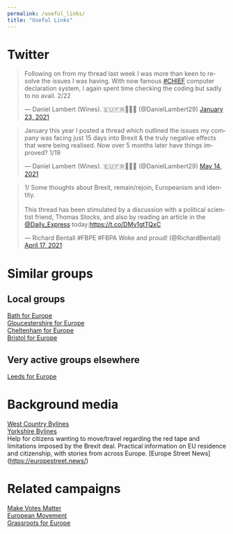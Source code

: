 ```yaml
---
permalink: /useful_links/
title: "Useful Links"
---
```

# Twitter
<blockquote class="twitter-tweet"><p lang="en" dir="ltr">Following on from my thread last week I was more than keen to resolve the issues I was having. With now famous <a href="https://twitter.com/hashtag/CHIEF?src=hash&amp;ref_src=twsrc%5Etfw">#CHIEF</a> computer declaration system, I again spent time checking the coding but sadly to no avail. 2/22</p>&mdash; Daniel Lambert (Wines). 🇪🇺🇫🇷🏴󠁧󠁢󠁷󠁬󠁳󠁿🍇🥂 (@DanielLambert29) <a href="https://twitter.com/DanielLambert29/status/1352887660549992448?ref_src=twsrc%5Etfw">January 23, 2021</a></blockquote> <script async src="https://platform.twitter.com/widgets.js" charset="utf-8"></script>

<blockquote class="twitter-tweet"><p lang="en" dir="ltr">January this year I posted a thread which outlined the issues my company was facing just 15 days into Brexit &amp; the truly negative effects that were being realised. Now over 5 months later have things improved? 1/19</p>&mdash; Daniel Lambert (Wines). 🇪🇺🇫🇷🏴󠁧󠁢󠁷󠁬󠁳󠁿🍇🥂 (@DanielLambert29) <a href="https://twitter.com/DanielLambert29/status/1393315651868102665?ref_src=twsrc%5Etfw">May 14, 2021</a></blockquote> <script async src="https://platform.twitter.com/widgets.js" charset="utf-8"></script>

<blockquote class="twitter-tweet"><p lang="en" dir="ltr">1/ Some thoughts about Brexit, remain/rejoin, Europeanism and identity.<br><br>This thread has been stimulated by a discussion with a political scientist friend, Thomas Stocks, and also by reading an article in the <a href="https://twitter.com/Daily_Express?ref_src=twsrc%5Etfw">@Daily_Express</a> today:<a href="https://t.co/DMv1gtTQxC">https://t.co/DMv1gtTQxC</a></p>&mdash; Richard Bentall #FBPE #FBPA Woke and proud! (@RichardBentall) <a href="https://twitter.com/RichardBentall/status/1383397473712967688?ref_src=twsrc%5Etfw">April 17, 2021</a></blockquote> <script async src="https://platform.twitter.com/widgets.js" charset="utf-8"></script>

# Similar groups
## Local groups

[Bath for Europe](https://bathforeurope.com/)  
[Gloucestershire for Europe](http://www.glostays.eu/)  
[Cheltenham for Europe](https://cheltenhamforeurope.co.uk/)  
[Bristol for Europe](https://www.bristolforeurope.com/)  

## Very active groups elsewhere

[Leeds for Europe](https://leedsforeurope.org/)

# Background media

[West Country Bylines](https://westcountrybylines.co.uk/)  
[Yorkshire Bylines](https://yorkshirebylines.co.uk/)  
Help for citizens wanting to move/travel regarding the red tape and limitations imposed by the Brexit deal. Practical information on EU residence and citizenship, with stories from across Europe. [Europe Street News] (https://europestreet.news/)

# Related campaigns

[Make Votes Matter](https://www.makevotesmatter.org.uk/)  
[European Movement](https://www.europeanmovement.co.uk/)  
[Grassroots for Europe](https://grassrootsforeurope.org/)
